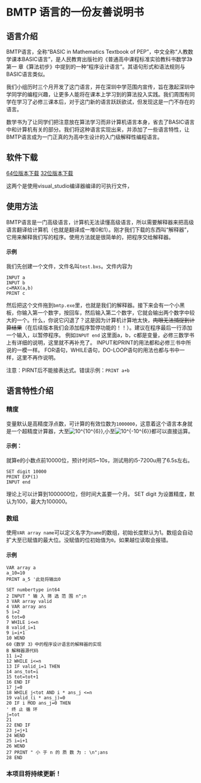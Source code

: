 # BMTP 语言的一份友善说明书
## 语言介绍
BMTP语言，全称“BASIC in Mathematics Textbook of PEP”，中文全称“人教数学课本BASIC语言”，是人民教育出版社的《普通高中课程标准实验教科书数学3》第一 章《算法初步》中提到的一种“程序设计语言”。其语句形式和语法规则与BASIC语言类似。

我们小组历时三个月开发了这门语言，并在深圳中学范围内宣传，旨在激起深圳中学同学的编程兴趣，让更多人能将在课本上学习到的算法投入实践。我们周围有同学在学习了必修三课本后，对于这门新的语言跃跃欲试，但发现这是一门不存在的语言。

数学书为了让同学们把注意放在算法学习而非计算机语言本身，省去了BASIC语言中和计算机有关的部分。我们将这种语言实现出来，并添加了一些语言特性，让BMTP语言成为一门正真的为高中生设计的入门级解释性编程语言。
## 软件下载
[64位版本下载](https://github.com/BMTP-language/BMTP/raw/master/v1.0.0/compiled/visual_studio/Release/x64/bmtp.exe)  [32位版本下载](https://github.com/BMTP-language/BMTP/raw/master/v1.0.0/compiled/visual_studio/Release/x86/bmtp.exe)

这两个是使用visual_studio编译器编译的可执行文件，
## 使用方法
BMTP语言是一门高级语言，计算机无法读懂高级语言，所以需要解释器来把高级语言翻译给计算机（也就是翻译成一堆0和1）。刚才我们下载的东西叫“解释器”，它用来解释我们写的程序。使用方法就是很简单的，把程序交给解释器。
#### 示例
我们先创建一个文件，文件名叫`test.bxs`。文件内容为
```
INPUT a
INPUT b
c=MAX(a,b)
PRINT c
```
然后把这个文件拖到`bmtp.exe`里，也就是我们的解释器。接下来会有一个小黑板，你输入第一个数字，按回车，然后输入第二个数字，它就会输出两个数字中较大的一个。什么，你说它闪退了？这是因为计算机计算地太快，~~肉眼无法捕捉到计算结果~~（在后续版本我们会添加程序暂停功能的！！）。建议在程序最后一行添加一个输入，以暂停程序。
例如`INPUT end`
这里面a，b，c都是变量，必修三数学书上有详细的说明，这里就不再补充了。
INPUT和PRINT的用法都和必修三书中所说的一模一样。
FOR语句，WHILE语句，DO-LOOP语句的用法也都与书中一样，这里不再作说明。

注意：PIRNT后不能接表达式。错误示例：`PRINT a+b`
## 语言特性介绍
### 精度

变量默认是高精度浮点数，可计算的有效位数为`1000000`，这意着这个语言本身就是一个超精度计算器，大至<a><img src="https://latex.codecogs.com/gif.latex?10^{10^{6}}" title="10^{10^{6}}" /></a>,小至<a><img src="https://latex.codecogs.com/gif.latex?10^{-10^{6}}" title="10^{-10^{6}}" /></a>都可以直接运算。

#### 示例：

就算e的小数点前10000位，预计时间5~10s，测试用的i5-7200u用了6.5s左右。
```
SET digit 10000
PRINT EXP(1)
INPUT end
```
理论上可以计算到1000000位，但时间大盖要一个月。
SET digit 为设置精度，默认为100，最大为100000。

### 数组
使用`VAR array name`可以定义名字为`name`的数组，初始长度默认为1。数组会自动扩大至已赋值的最大位。没赋值的位初始值为`0`。如果越位读取会报错。

#### 示例
```
VAR array a
a_10=10
PRINT a_5 '此处将输出0 
```

```
SET numbertype int64
2 INPUT " 输 入 筛 选 范 围 n";n
3 VAR array valid
4 VAR array ans
5 i=2
6 tot=0
7 WHILE i<=n
8 valid_i=1
9 i=i+1
10 WEND
60《数学 3》中的程序设计语言的解释器的实现
B 解释器源代码
11 i=2
12 WHILE i<=n
13 IF valid_i=1 THEN
14 ans_tot=i
15 tot=tot+1
16 END IF
17 j=0
18 WHILE j<tot AND i * ans_j <=n
19 valid_(i * ans_j)=0
20 IF i MOD ans_j=0 THEN
' 终 止 循 环
j=tot
21
22 END IF
23 j=j+1
24 WEND
25 i=i+1
26 WEND
27 PRINT " 小 于 n 的 质 数 为 : \n";ans
28 END
```
### 本项目将持续更新！
